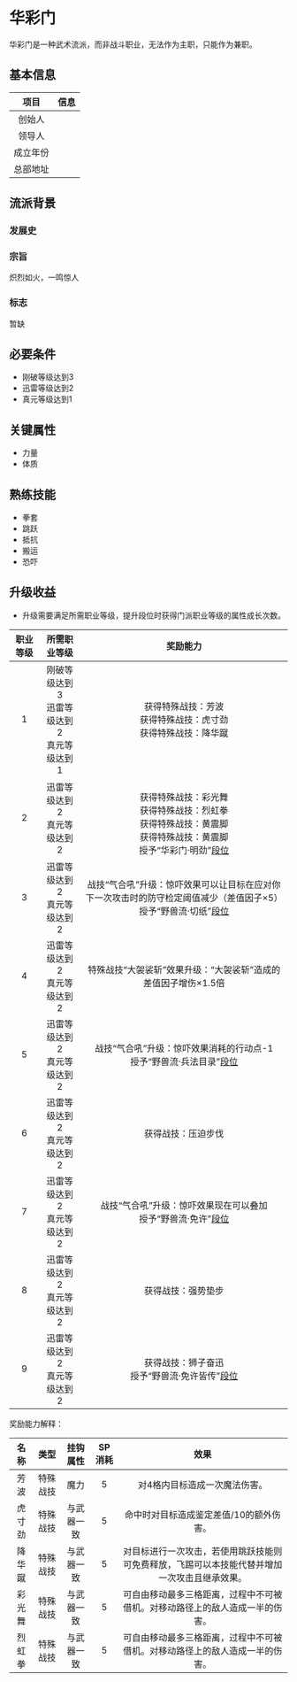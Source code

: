 # 华彩门

华彩门是一种武术流派，而非战斗职业，无法作为主职，只能作为兼职。

## 基本信息

项目|信息
:--:|:--:
创始人|
领导人|
成立年份|
总部地址|

## 流派背景

### 发展史

### 宗旨

炽烈如火，一鸣惊人

### 标志

暂缺

## 必要条件

* 刚破等级达到3
* 迅雷等级达到2
* 真元等级达到1

## 关键属性

* 力量
* 体质

## 熟练技能

* 拳套
* 跳跃
* 抵抗
* 搬运
* 恐吓

## 升级收益

* 升级需要满足所需职业等级，提升段位时获得门派职业等级的属性成长次数。

职业等级|所需职业等级|奖励能力
:--:|:--:|:--:
1|刚破等级达到3<br>迅雷等级达到2<br>真元等级达到1|获得特殊战技：芳波<br>获得特殊战技：虎寸劲<br>获得特殊战技：降华蹴
2|迅雷等级达到2<br>真元等级达到2|<br>获得特殊战技：彩光舞<br>获得特殊战技：烈虹拳<br>获得特殊战技：黄震脚<br>获得特殊战技：黄震脚<br>授予“华彩门·明劲”<a href="../../dan" target="_blank">段位</a>
3|迅雷等级达到2<br>真元等级达到2|战技“气合吼”升级：惊吓效果可以让目标在应对你下一次攻击时的防守检定阈值减少（差值因子×5）<br>授予“野兽流·切纸”<a href="../../dan" target="_blank">段位</a>
4|迅雷等级达到2<br>真元等级达到2|特殊战技“大袈裟斩”效果升级：“大袈裟斩”造成的差值因子增伤×1.5倍
5|迅雷等级达到2<br>真元等级达到2|战技“气合吼”升级：惊吓效果消耗的行动点-1<br>授予“野兽流·兵法目录”<a href="../../dan" target="_blank">段位</a>
6|迅雷等级达到2<br>真元等级达到2|获得战技：压迫步伐
7|迅雷等级达到2<br>真元等级达到2|战技“气合吼”升级：惊吓效果现在可以叠加<br>授予“野兽流·免许”<a href="../../dan" target="_blank">段位</a>
8|迅雷等级达到2<br>真元等级达到2|获得战技：强势垫步
9|迅雷等级达到2<br>真元等级达到2|获得战技：狮子奋迅<br>授予“野兽流·免许皆传”<a href="../../dan" target="_blank">段位</a>

奖励能力解释：

名称|类型|挂钩属性|SP消耗|效果
:--:|:--:|:--:|:--:|:--:
芳波|特殊战技|魔力|5|对4格内目标造成一次魔法伤害。
虎寸劲|特殊战技|与武器一致|5|命中时对目标造成鉴定差值/10的额外伤害。
降华蹴|特殊战技|与武器一致|5|对目标进行一次攻击，若使用跳跃技能则可免费释放，飞踢可以本技能代替并增加一次攻击且继承效果。
彩光舞|特殊战技|与武器一致|5|可自由移动最多三格距离，过程中不可被借机。对移动路径上的敌人造成一半的伤害。
烈虹拳|特殊战技|与武器一致|5|可自由移动最多三格距离，过程中不可被借机。对移动路径上的敌人造成一半的伤害。